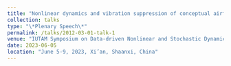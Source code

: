 ```yaml
---
title: "Nonlinear dynamics and vibration suppression of conceptual airfoil models with random loads"
collection: talks
type: "\*Plenary Speech\*"
permalink: /talks/2012-03-01-talk-1
venue: "IUTAM Symposium on Data-driven Nonlinear and Stochastic Dynamics with the Control"
date: 2023-06-05
location: "June 5-9, 2023, Xi’an, Shaanxi, China"
---
```


